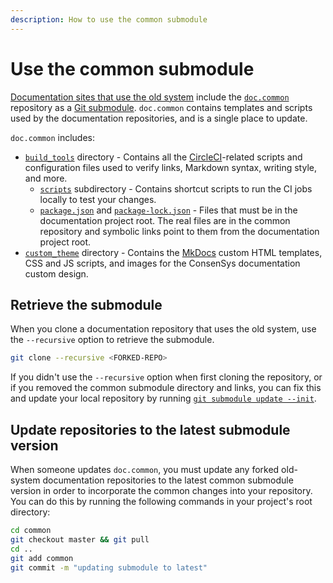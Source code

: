 ```yaml
---
description: How to use the common submodule
---
```


# Use the common submodule

[Documentation sites that use the old system](../../overview/index.md#documentation-sites-that-use-the-old-system)
include the [`doc.common`](https://github.com/ConsenSys/doc.common) repository as a
[Git submodule](https://git-scm.com/book/en/v2/Git-Tools-Submodules).
`doc.common` contains templates and scripts used by the documentation repositories, and is a single place to update.

`doc.common` includes:

- [`build_tools`](https://github.com/ConsenSys/doc.common/tree/master/build_tools) directory - Contains all the [CircleCI](https://circleci.com/)-related scripts and configuration files used to verify links, Markdown syntax, writing style, and more.
  - [`scripts`](https://github.com/Consensys/doc.common/tree/master/build_tools/scripts) subdirectory - Contains shortcut scripts to run the CI jobs locally to test your changes.
  - [`package.json`](https://github.com/ConsenSys/doc.common/blob/master/build_tools/package.json) and [`package-lock.json`](https://github.com/ConsenSys/doc.common/blob/master/build_tools/package-lock.json) - Files that must be in the documentation project root.
    The real files are in the common repository and symbolic links point to them from the documentation project root.
- [`custom_theme`](https://github.com/Consensys/doc.common/tree/master/custom_theme) directory - Contains the [MkDocs](https://www.mkdocs.org/) custom HTML templates, CSS and JS scripts, and images for the ConsenSys documentation custom design.

## Retrieve the submodule

When you clone a documentation repository that uses the old system, use the `--recursive` option to retrieve the submodule.

```bash
git clone --recursive <FORKED-REPO>
```

If you didn't use the `--recursive` option when first cloning the repository, or if you removed the common submodule
directory and links, you can fix this and update your local repository by running
[`git submodule update --init`](https://git-scm.com/docs/git-submodule#Documentation/git-submodule.txt-update--init--remote-N--no-fetch--no-recommend-shallow-f--force--checkout--rebase--merge--referenceltrepositorygt--depthltdepthgt--recursive--jobsltngt--no-single-branch--ltpathgt82308203).

## Update repositories to the latest submodule version

When someone updates `doc.common`, you must update any forked old-system documentation repositories to the latest common
submodule version in order to incorporate the common changes into your repository.
You can do this by running the following commands in your project's root directory:

```bash
cd common
git checkout master && git pull
cd ..
git add common
git commit -m "updating submodule to latest"
```
